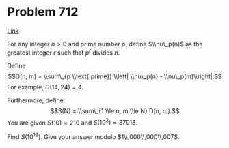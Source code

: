 # Problem 712

[Link](https://projecteuler.net/problem=712)

For any integer $n>0$ and prime number $p,$ define $\\nu\_p(n)$ as the greatest integer $r$ such that $p^r$ divides $n$. 

Define $$D(n, m) = \\sum\_{p \\text{ prime}} \\left| \\nu\_p(n) - \\nu\_p(m)\\right|.$$ For example, $D(14,24) = 4$. 

Furthermore, define $$S(N) = \\sum\_{1 \\le n, m \\le N} D(n, m).$$ You are given $S(10) = 210$ and $S(10^2) = 37018$. 

Find $S(10^{12})$. Give your answer modulo $1\\,000\\,000\\,007$.